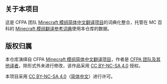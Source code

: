 ## 关于本项目

这是 CFPA 团队 [Minecraft 模组简体中文翻译项目](https://github.com/CFPAOrg/Minecraft-Mod-Language-Package)的词典化整合，托管在 MC 百科的 [Minecraft 模组翻译参考词典](https://dict.mcmod.cn/)使用本仓库的数据。

## 版权归属

本仓库演绎自 CFPA [Minecraft 模组简体中文翻译项目](https://github.com/CFPAOrg/Minecraft-Mod-Language-Package)，作者是 [CFPA 团队及其他译者](https://github.com/CFPAOrg/Minecraft-Mod-Language-Package/graphs/contributors)，除形式外未进行修改，该作品采用 [CC BY-NC-SA 4.0](https://creativecommons.org/licenses/by-nc-sa/4.0/) 授权。 

本项目采用 [CC BY-NC-SA 4.0](https://creativecommons.org/licenses/by-nc-sa/4.0/)（[简体中文](https://creativecommons.org/licenses/by-nc-sa/4.0/deed.zh)）进行许可。
